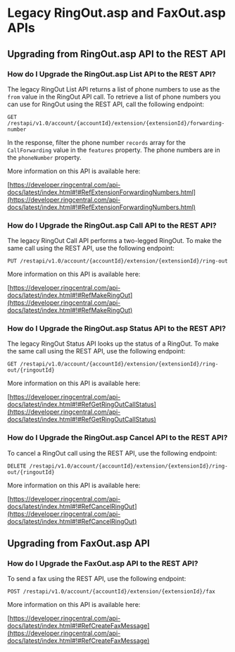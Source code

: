 # Legacy RingOut.asp and FaxOut.asp APIs

## Upgrading from RingOut.asp API to the REST API

### How do I Upgrade the RingOut.asp List API to the REST API?

The legacy RingOut List API returns a list of phone numbers to use as the `from` value in the RingOut API call. To retrieve a list of phone numbers you can use for RingOut using the REST API, call the following endpoint:

`GET /restapi/v1.0/account/{accountId}/extension/{extensionId}/forwarding-number`

In the response, filter the phone number `records` array for the `CallForwarding` value in the `features` property. The phone numbers are in the `phoneNumber` property.

More information on this API is available here:

[https://developer.ringcentral.com/api-docs/latest/index.html#!#RefExtensionForwardingNumbers.html](https://developer.ringcentral.com/api-docs/latest/index.html#!#RefExtensionForwardingNumbers.html)

### How do I Upgrade the RingOut.asp Call API to the REST API?

The legacy RingOut Call API performs a two-legged RingOut. To make the same call using the REST API, use the following endpoint:

`PUT /restapi/v1.0/account/{accountId}/extension/{extensionId}/ring-out`

More information on this API is available here:

[https://developer.ringcentral.com/api-docs/latest/index.html#!#RefMakeRingOut](https://developer.ringcentral.com/api-docs/latest/index.html#!#RefMakeRingOut)

### How do I Upgrade the RingOut.asp Status API to the REST API?

The legacy RingOut Status API looks up the status of a RingOut. To make the same call using the REST API, use the following endpoint:

`GET /restapi/v1.0/account/{accountId}/extension/{extensionId}/ring-out/{ringoutId}`

More information on this API is available here:

[https://developer.ringcentral.com/api-docs/latest/index.html#!#RefGetRingOutCallStatus](https://developer.ringcentral.com/api-docs/latest/index.html#!#RefGetRingOutCallStatus)

### How do I Upgrade the RingOut.asp Cancel API to the REST API?

To cancel a RingOut call using the REST API, use the following endpoint:

`DELETE /restapi/v1.0/account/{accountId}/extension/{extensionId}/ring-out/{ringoutId}`

More information on this API is available here:

[https://developer.ringcentral.com/api-docs/latest/index.html#!#RefCancelRingOut](https://developer.ringcentral.com/api-docs/latest/index.html#!#RefCancelRingOut)

## Upgrading from FaxOut.asp API

### How do I Upgrade the FaxOut.asp API to the REST API?

To send a fax using the REST API, use the following endpoint:

`POST /restapi/v1.0/account/{accountId}/extension/{extensionId}/fax`

More information on this API is available here:

[https://developer.ringcentral.com/api-docs/latest/index.html#!#RefCreateFaxMessage](https://developer.ringcentral.com/api-docs/latest/index.html#!#RefCreateFaxMessage)
